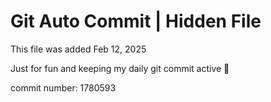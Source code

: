 # Git Auto Commit | Hidden File

This file was added Feb 12, 2025

Just for fun and keeping my daily git commit active 🤪

commit number: 1780593
